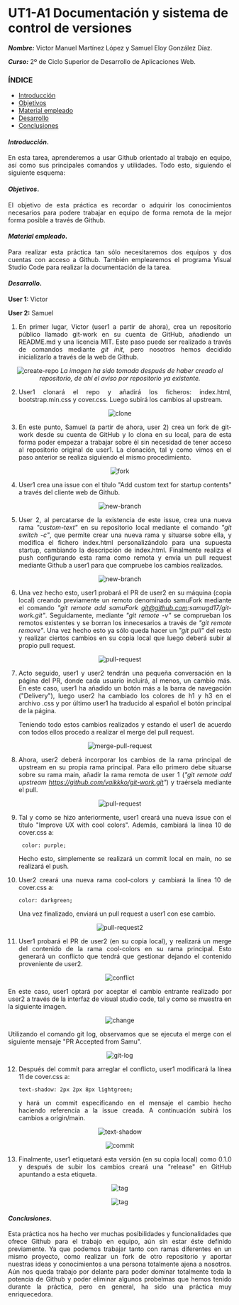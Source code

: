 # UT1-A1 Documentación y sistema de control de versiones

<div align="justify">

***Nombre:*** Victor Manuel Martínez López y Samuel Eloy González Díaz.

***Curso:*** 2º de Ciclo Superior de Desarrollo de Aplicaciones Web.

### ÍNDICE

+ [Introducción](#id1)
+ [Objetivos](#id2)
+ [Material empleado](#id3)
+ [Desarrollo](#id4)
+ [Conclusiones](#id5)


#### ***Introducción***. <a name="id1"></a>

En esta tarea, aprenderemos a usar Github orientado al trabajo en equipo, así como sus principales comandos y utilidades. Todo esto, siguiendo el siguiente esquema:

#### ***Objetivos***. <a name="id2"></a>

El objetivo de esta práctica es recordar o adquirir los conocimientos necesarios para podere trabajar en equipo de forma remota de la mejor forma posible a través de Github.

#### ***Material empleado***. <a name="id3"></a>

Para realizar esta práctica tan sólo necesitaremos dos equipos y dos cuentas con acceso a Github. También emplearemos el programa Visual Studio Code para realizar la documentación de la tarea.

#### ***Desarrollo***. <a name="id4"></a>

__User 1:__ Victor

__User 2:__ Samuel

1. En primer lugar, Victor (user1 a partir de ahora), crea un repositorio público llamado git-work en su cuenta de GitHub, añadiendo un README.md y una licencia MIT. Este paso puede ser realizado a través de comandos mediante _git init_, pero nosotros hemos decidido inicializarlo a través de la web de Github.
<div align="center">

![create-repo](create-repository.jpeg)
_La imagen ha sido tomada después de haber creado el repositorio, de ahí el aviso por repositorio ya existente._

</div>

2. User1 clonará el repo y añadirá los ficheros: index.html, bootstrap.min.css y cover.css. Luego subirá los cambios al upstream.

<div align="center">

![clone](img/clone.jpeg)

</div>

3. En este punto, Samuel (a partir de ahora, user 2) crea un fork de git-work desde su cuenta de GitHub y lo clona en su local, para de esta forma poder empezar a trabajar sobre él sin necesidad de tener acceso al repositorio original de user1. La clonación, tal y como vimos en el paso anterior se realiza siguiendo el mismo procedimiento.

<div align="center">

![fork](img/fork.png)

</div>

4. User1 crea una issue con el título "Add custom text for startup contents" a través del cliente web de Github.

<div align="center">

![new-branch](img/new-issue.jpeg)

</div>

5. User 2, al percatarse de la existencia de este issue, crea una nueva rama _"custom-text"_ en su repositorio local mediante el comando _"git switch -c"_, que permite crear una nueva rama y situarse sobre ella, y modifica el fichero index.html personalizándolo para una supuesta startup, cambiando la descripción de index.html. Finalmente realiza el push configurando esta rama como remota y envía un pull request mediante Github a user1 para que compruebe los cambios realizados.

<div align="center">

![new-branch](img/new_branch.png)

</div>

6. Una vez hecho esto, user1 probará el PR de user2  en su máquina (copia local) creando previamente un remoto denominado samuFork mediante  el comando _"git remote add samuFork git@github.com:samugd17/git-work.git"_. Seguidamente, mediante _"git remote -v"_ se comprueban los remotos existentes y se borran los innecesarios a través de _"git remote remove"_. Una vez hecho esto ya sólo queda hacer un _"git pull"_ del resto y realizar ciertos cambios en su copia local que luego deberá subir al propio pull request.

<div align="center">

![pull-request](img/punto9.png)

</div>

7. Acto seguido, user1  y user2  tendrán una pequeña conversación en la página del PR, donde cada usuario incluirá, al menos, un cambio más. En este caso, user1 ha añadido un botón más a la barra de navegación ("Delivery"), luego user2 ha cambiado los colores de h1 y h3 en el archivo .css y por último user1 ha traducido al español el botón principal de la página.

    Teniendo todo estos cambios realizados y estando el user1 de acuerdo con todos ellos procedo a realizar el merge del pull request.

<div align="center">

![merge-pull-request](img/punto10.png)

</div>

8. Ahora, user2  deberá incorporar los cambios de la rama principal de upstream en su propia rama principal. Para ello primero debe situarse sobre su rama main, añadir la rama remota de user 1 (_"git remote add upstream https://github.com/vaikkko/git-work.git"_) y traérsela mediante el pull.

<div align="center">

![pull-request](img/punto12.png)

</div>

9. Tal y como se hizo anteriormente, user1  creará una nueva issue con el título "Improve UX with cool colors". Además, cambiará la línea 10 de cover.css a:

        color: purple;

    Hecho esto, simplemente se realizará un commit local en main, no se realizará el push. 

10. User2  creará una nueva rama cool-colors y cambiará la línea 10 de cover.css a:

        color: darkgreen;

    Una vez finalizado, enviará un pull request a user1 con ese cambio.

<div align="center">

![pull-request2](img/punto17.png)

</div>

11. User1  probará el PR de user2  (en su copia local), y realizará un merge del contenido de la rama cool-colors en su rama principal. Esto generará un conflicto que tendrá que gestionar dejando el contenido proveniente de user2.

<div align="center">

![conflict](img/conflict.png)

</div>

En este caso, user1 optará por aceptar el cambio entrante realizado por user2 a través de la interfaz de visual studio code, tal y como se muestra en la siguiente imagen.

<div align="center">

![change](img/change.png)

</div>

Utilizando el comando git log, observamos que se ejecuta el merge con el siguiente mensaje "PR Accepted from Samu".
<div align="center">

![git-log](img/19.png)

</div>

12. Después del commit para arreglar el conflicto, user1  modificará la línea 11 de cover.css a:

        text-shadow: 2px 2px 8px lightgreen;

    y hará un commit especificando en el mensaje el cambio hecho haciendo referencia a la issue creada. A continuación subirá los cambios a origin/main.

<div align="center">

![text-shadow](img/20.png)

</div>
<div align="center">

![commit](img/20.1.png)

</div>

13. Finalmente, user1  etiquetará esta versión (en su copia local) como 0.1.0 y después de subir los cambios creará una "release" en GitHub apuntando a esta etiqueta.

<div align="center">

![tag](img/21.png)

</div>
<div align="center">

![tag](img/21.1.png)
</div>

#### ***Conclusiones***. <a name="id5"></a>

Esta práctica nos ha hecho ver muchas posibilidades y funcionalidades que ofrece Github para el trabajo en equipo, aún sin estar éste definido previamente. Ya que podemos trabajar tanto con ramas diferentes en un mismo proyecto, como realizar un fork de otro repositorio y aportar nuestras ideas y conocimientos a una persona totalmente ajena a nosotros. Aún nos queda trabajo por delante para poder dominar totalmente toda la potencia de Github y poder eliminar algunos probelmas que hemos tenido durante la práctica, pero en general, ha sido una práctica muy enriquecedora.

</div>
